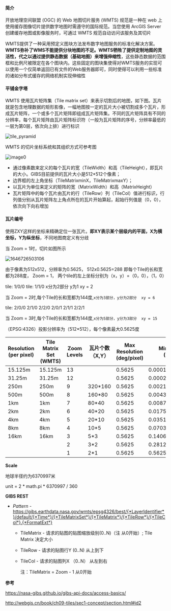 #### 简介

开放地理空间联盟 (OGC) 的 Web 地图切片服务 (WMTS) 规范是一种在 web 上使用缓存图像切片提供数字地图时需遵守的国际规范。当您使用 ArcGIS Server 创建缓存地图或影像服务时，可通过 WMTS 规范自动访问该服务及其切片

WMTS提供了一种采用预定义图块方法发布数字地图服务的标准化解决方案。**WMTS弥补了WMS不能提供分块地图的不足。WMTS牺牲了提供定制地图的灵活性，代之以通过提供静态数据（基础地图）来增强伸缩性**，这些静态数据的范围框和比例尺被限定在各个图块内。这些固定的图块集使得对WMTS服务的实现可以使用一个仅简单返回已有文件的Web服务器即可，同时使得可以利用一些标准的诸如分布式缓存的网络机制实现伸缩性



#### 平铺金字塔

WMTS 使用瓦片矩阵集（Tile matrix set）来表示切割后的地图，如下图。瓦片就是包含地理数据的矩形影像，一幅地图按一定的瓦片大小被切割成多个瓦片，形成瓦片矩阵，一个或多个瓦片矩阵即组成瓦片矩阵集。不同的瓦片矩阵具有不同的分辨率，每个瓦片矩阵由瓦片矩阵标识符（一般为瓦片矩阵的序号，分辨率最低的一层为第0层，依次向上排）进行标识

![tile_pyramid](https://nasa-gibs.github.io/gibs-api-docs/img/tile_pyramid.png)



WMTS 的切片坐标系统和其组织方式可参考图

![image0](D:\u\机器学习\img\image095.jpg)

- 通过像素数来定义的每个瓦片的宽（TileWidth）和高（TileHeight），即瓦片的大小。GIBS目前提供的瓦片大小是512*512个像素；
- 边界框的左上角坐标（TileMatrixminX，TileMatrixmaxY）；
- 以瓦片为单位来定义的矩阵的宽（MatrixWidth）和高（MatrixHeight）
- 瓦片矩阵中的每个瓦片由瓦片的行（TileRow）列（TileCol）值进行标识，行列值分别从瓦片矩阵左上角点所在的瓦片开始算起，起始行列值是（0，0），依次向下向右增加

#### 瓦片编号

使用ZXY这样的坐标来精确定位一张瓦片。**即XY表示某个层级内的平面，X为横坐标，Y为纵坐标**，不同地图商定义有分歧

当 Zoom = 1时，切片如图所示

![1646726503106](C:\Users\wsm\AppData\Roaming\Typora\typora-user-images\1646726503106.png)

由于像素为512x512，分辨率为0.5625， 512x0.5625=288 即每个Tile的长和宽都为288度，
Zoom = 1， 两个tile的左上坐标分别为（x，y）=（0，0），（1，0）  

tile: 1/0/0  tile: 1/1/0     x分为2部分 y为1  xy = 2

当 Zoom = 2时,每个Tile的长和宽都为144度,`x分为3部分，y分为2部分  xy = 6`

tile: 2/0/0  2/1/0  2/2/0 2/0/1 2/1/1 2/2/1

当 Zoom = 3时,每个Tile的长和宽都为144度,`x分为5部分，y分为3部分  xy = 15`

（EPSG:4326）投影分辨率为（512*512），每个像素最大0.5625度

| Resolution (per pixel) | Tile Matrix Set (WMTS) | Zoom Levels | 瓦片个数（X,Y） | Max Resolution (deg/pixel) | Min Resolution (deg/pixel) |
| ---------------------- | ---------------------- | ----------- | --------------- | -------------------------- | -------------------------- |
| 15.125m                | 15.125m                | 13          |                 | 0.5625                     | 0.0001373291015625         |
| 31.25m                 | 31.25m                 | 12          |                 | 0.5625                     | 0.000274658203125          |
| 250m                   | 250m                   | 9           | 320*160         | 0.5625                     | 0.002197265625             |
| 500m                   | 500m                   | 8           | 160*80          | 0.5625                     | 0.00439453125              |
| 1km                    | 1km                    | 7           | 80*40           | 0.5625                     | 0.0087890625               |
| 2km                    | 2km                    | 6           | 40*20           | 0.5625                     | 0.017578125                |
| 4km                    | 4km                    | 5           | 20*10           | 0.5625                     | 0.03515625                 |
| 8km                    | 8km                    | 4           | 10*5            | 0.5625                     | 0.0703125                  |
| 16km                   | 16km                   | 3           | 5*3             | 0.5625                     | 0.140625                   |
|                        |                        | 2           | 3*2             | 0.5625                     | 0.28125                    |
|                        |                        | 1           | 2*1             | 0.5625                     | 0.5625                     |

**Scale**

地球半径约为6370997米

unit = 2 * math.pi * 6370997 / 360 



**GIBS REST**

- *Pattern* - https://gibs.earthdata.nasa.gov/wmts/epsg4326/best/{*LayerIdentifier*}/default/{*Time*}/{*TileMatrixSet*}/{*TileMatrix*}/{*TileRow*}/{*TileCol*}.{*FormatExt*}

  - TileMatrix - 请求的贴图的贴图缩放级别(0..N)（注 从0开始）; Tile Matrix 决定大小
  - TileRow - 请求的贴图行Y (0..N) 从上到下
  - TileCol - 请求的贴图列X （0..N） 从左到右

     注：TileMatrix  = Zoom - 1 从0开始

**参考**

https://nasa-gibs.github.io/gibs-api-docs/access-basics/

http://webgis.cn/book/ch09-tiles/sec1-concept/section.html#id2